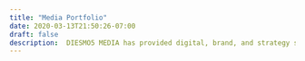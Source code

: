 ```yaml
---
title: "Media Portfolio"
date: 2020-03-13T21:50:26-07:00
draft: false
description:  DIESMO5 MEDIA has provided digital, brand, and strategy services to several clients. 
---
```


